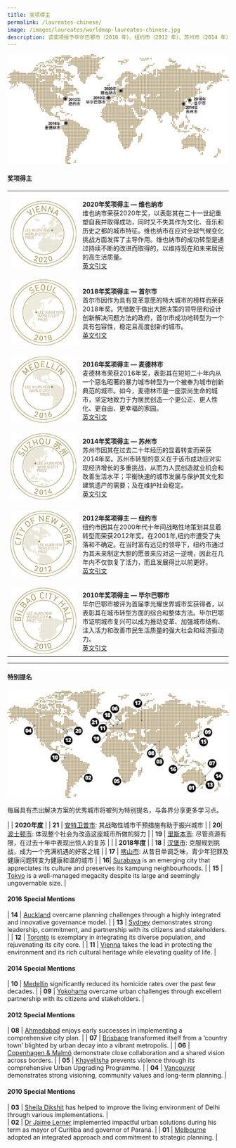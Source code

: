 ```yaml
---
title: 奖项得主
permalink: /laureates-chinese/
image: /images/laureates/worldmap-laureates-chinese.jpg
description: 该奖项授予毕尔巴鄂市（2010 年）、纽约市（2012 年）、苏州市（2014 年）、麦德林市（2016 年）、首尔市（2018 年）和维也纳市（2020 年）。
---
```


![奖项得主](/images/laureates/worldmap-laureates-chinese.jpg/)

#### **奖项得主**

<table style="width: 100%;" border="0" cellpadding="10">
<tbody>
<tr>
<td style="width: 150px;"><br><img src="/images/laureates/vienna-medal.png" alt="维也纳市" /><br></td>
<td><br><strong>2020年奖项得主 — 维也纳市</strong><br />维也纳市荣获2020年奖，以表彰其在二十一世纪重塑自我并取得成功，同时又不失其作为文化、音乐和历史之都的城市特征。维也纳市在应对全球气候变化挑战方面发挥了主导作用。维也纳市的成功转型是通过持续不断的改进而取得的，以维持现在和未来居民的高生活质量。<br><a href="/vienna/">英文引文</a></td>
</tr>
<tr>
<td style="width: 150px;"><br><img src="/images/laureates/seoul-medal.png" alt="首尔市" /><br></td>
<td><br><strong>2018年奖项得主 — 首尔市</strong><br />首尔市因作为具有变革意愿的特大城市的榜样而荣获2018年奖。凭借敢于做出大胆决策的领导层和设计创新解决问题方法的政府，首尔市成功地转型为一个具有包容性，稳定且高度创新的城市。<br><a href="/seoul/">英文引文</a></td>
</tr>
<tr>
<td><br><img src="/images/laureates/medellin-medal.png" alt="麦德林市" /><br></td>
<td><br><strong>2016年奖项得主 — 麦德林市</strong><br />麦德林市荣获2016年奖，表彰其在短短二十年内从一个惡名昭著的暴力城市转型为一个被奉为城市创新典范的城市。如今，麦德林市是一座崇尚生命的城市，坚定地致力于为居民创造一个更公正、更人性化、更自由、更幸福的家园。<br><a href="/medellin/">英文引文</a></td>
</tr> 
<tr>
<td><br><img src="/images/laureates/suzhou-medal.png" alt="苏州市" /><br></td>
<td><br><strong>2014年奖项得主 — 苏州市</strong><br />苏州市因其在过去二十年经历的显着转变而荣获2014年奖。苏州市转型的意义在于该市成功应对实现经济增长的多重挑战，从而为人民创造就业机会和改善生活水平；平衡快速的城市发展与保护其文化和建筑遗产的需要；及在维护社会稳定。<br><a href="/suzhou/">英文引文</a></td>
</tr> 
<tr>
<td><br><img src="/images/laureates/nyc-medal.png" alt="纽约市" /><br></td>
<td><br><strong>2012年奖项得主 — 纽约市</strong><br />纽约市因其在2000年代十年间战略性地策划其显着转型而荣获2012年奖。在2001年,纽约市遭受了失落和不确定。在当时富有远见的领导下，纽约市通过为其未来制定大胆的愿景来应对这一逆境，因此在几年内不仅恢复了活力，而且发展得比以前更好。<br><a href="/nyc/">英文引文</a></td>
</tr>
<tr>
<td><br><img src="/images/laureates/bilbao-medal.png" alt="毕尔巴鄂市" /><br></td>
<td><br><strong>2010年奖项得主 — 毕尔巴鄂市</strong><br />毕尔巴鄂市被评为首届李光耀世界城市奖获得者，以表彰其在城市转型方面的综合和整体方法。毕尔巴鄂市证明城市复兴可以成为推动变革、加强城市结构、注入活力和改善市民生活质量的强大社会和经济驱动力。<br><a href="/bilbao/">英文引文</a></td>
</tr> 
</tbody>
</table>

---
#### **特别提名**

![特别提名](/images/laureates/worldmap-special-mentions.jpg/)

每届具有杰出解决方案的优秀城市将被列为特别提名，与各界分享更多学习点。

| | **2020年度** |
| **21** | [安特卫普市](/antwerp/): 其战略性城市干预措施有助于振兴城市 |
| **20**| [波士顿市](/boston/): 体现整个社会为改造这座城市所做的努力 | 
| **19** | [里斯本市](/lisbon/): 尽管资源有限，在过去十年中表现出惊人的复苏 |
| | **2018年度** |
| **18** | [汉堡市](/hamburg/): 克服规划挑战，成为一个充满机遇的好客之城 | 
| **17** | [喀山市](/kazan/): 从昔日单调乏味，青少年犯罪及健康问题转变为健康和谐的城市 |
| **16**| [Surabaya](/surabaya/) is an emerging city that appreciates its culture and preserves its kampung neighbourhoods. | 
| **15** | [Tokyo](/tokyo/) is a well-managed megacity despite its large and seemingly ungovernable size. |

#### **2016 Special Mentions**

| **14** | [Auckland](/auckland/) overcame planning challenges through a highly integrated and innovative governance model. |
| **13** | [Sydney](/sydney/) demonstrates strong leadership, commitment, and partnership with its citizens and stakeholders. |
| **12** | [Toronto](/toronto/) is exemplary in integrating its diverse population, and rejuvenating its city core. | 
| **11** | [Vienna](/vienna-sm/) takes the lead in protecting the environment and its rich cultural heritage while elevating quality of life. | 

#### **2014 Special Mentions**

| **10** | [Medellín](/medellin-sm/) significantly reduced its homicide rates over the past few decades. | 
| **09** | [Yokohama](/yokohama/) overcame urban challenges through excellent partnership with its citizens and stakeholders. | 

#### **2012 Special Mentions**

| **08** | [Ahmedabad](/ahmedabad/) enjoys early successes in implementing a comprehensive city plan. | 
| **07** | [Brisbane](/brisbane/) transformed itself from a ‘country town’ blighted by urban decay into a vibrant metropolis. | 
| **06** | [Copenhagen & Malmö](/copenhagen-malmo/) demonstrate close collaboration and a shared vision across borders. | 
| **05** | [Khayelitsha](/khayelitsha/) prevents violence through its comprehensive Urban Upgrading Programme. | 
| **04** | [Vancouver](/vancouver/) demonstrates strong visioning, community values and long-term planning. | 

#### **2010 Special Mentions**

| **03** | [Sheila Dikshit](/sheila-dikshit/) has helped to improve the living environment of Delhi through various implementations. |  
| **02** | [Dr Jaime Lerner](/jaime-lerner/) implemented impactful urban solutions during his term as mayor of Curitiba and governor of Paraná. | 
| **01** | [Melbourne](/melbourne/) adopted an integrated approach and commitment to strategic planning. | 
 
